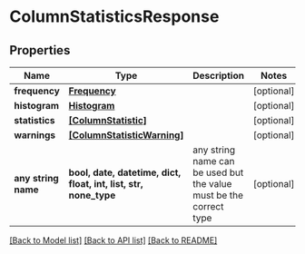 # ColumnStatisticsResponse


## Properties
Name | Type | Description | Notes
------------ | ------------- | ------------- | -------------
**frequency** | [**Frequency**](Frequency.md) |  | [optional] 
**histogram** | [**Histogram**](Histogram.md) |  | [optional] 
**statistics** | [**[ColumnStatistic]**](ColumnStatistic.md) |  | [optional] 
**warnings** | [**[ColumnStatisticWarning]**](ColumnStatisticWarning.md) |  | [optional] 
**any string name** | **bool, date, datetime, dict, float, int, list, str, none_type** | any string name can be used but the value must be the correct type | [optional]

[[Back to Model list]](../README.md#documentation-for-models) [[Back to API list]](../README.md#documentation-for-api-endpoints) [[Back to README]](../README.md)


